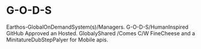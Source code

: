 G-O-D-S
=======

Earthos-GlobalOnDemandSystem(s)/Managers. G-O-D-S/HumanInspired GitHub Approved an Hosted. GlobalyShared /Comes C/W FineCheese and a MinitatureDubStepPalyer for Mobile apis. 
